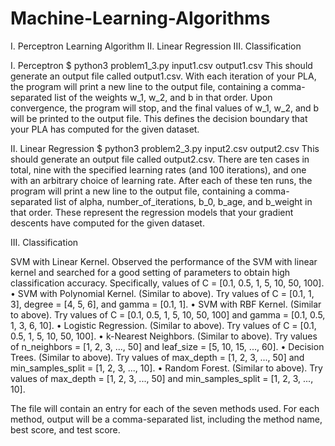 # Machine-Learning-Algorithms


I. Perceptron Learning Algorithm
II. Linear Regression
III. Classification

I. Perceptron
$ python3 problem1_3.py input1.csv output1.csv
This should generate an output file called output1.csv. With each iteration of your PLA, the program will print a new line to the output file, containing a comma-separated list of the weights w_1, w_2, and b in that order.
Upon convergence, the program will stop, and the final values of w_1, w_2, and b will be printed to the output file. This defines the decision boundary that your PLA has computed for the given dataset.

II. Linear Regression
$ python3 problem2_3.py input2.csv output2.csv
This should generate an output file called output2.csv. There are ten cases in total, nine with the specified learning rates (and 100 iterations), and one with an arbitrary choice of learning rate.
After each of these ten runs, the program will print a new line to the output file, containing a comma-separated list of alpha, number_of_iterations, b_0, b_age, and b_weight in that order. These represent the regression models that your gradient descents have computed for the given dataset.

III. Classification

SVM with Linear Kernel. Observed the performance of the SVM with linear kernel and searched for a good setting of parameters to obtain high classification accuracy. Specifically, values of C = [0.1, 0.5, 1, 5, 10, 50, 100]. 
• SVM with Polynomial Kernel. (Similar to above).
Try values of C = [0.1, 1, 3], degree = [4, 5, 6], and gamma = [0.1, 1].
• SVM with RBF Kernel. (Similar to above).
Try values of C = [0.1, 0.5, 1, 5, 10, 50, 100] and gamma = [0.1, 0.5, 1, 3, 6, 10].
• Logistic Regression. (Similar to above). Try values of C = [0.1, 0.5, 1, 5, 10, 50, 100].
• k-Nearest Neighbors. (Similar to above).
Try values of n_neighbors = [1, 2, 3, ..., 50] and leaf_size = [5, 10, 15, ..., 60].
• Decision Trees. (Similar to above).
Try values of max_depth = [1, 2, 3, ..., 50] and min_samples_split = [1, 2, 3, ..., 10].
• Random Forest. (Similar to above).
Try values of max_depth = [1, 2, 3, ..., 50] and min_samples_split = [1, 2, 3, ..., 10].

The file will contain an entry for each of the seven methods used. For each method, output will be a comma-separated list, including the method name, best score, and test score.
